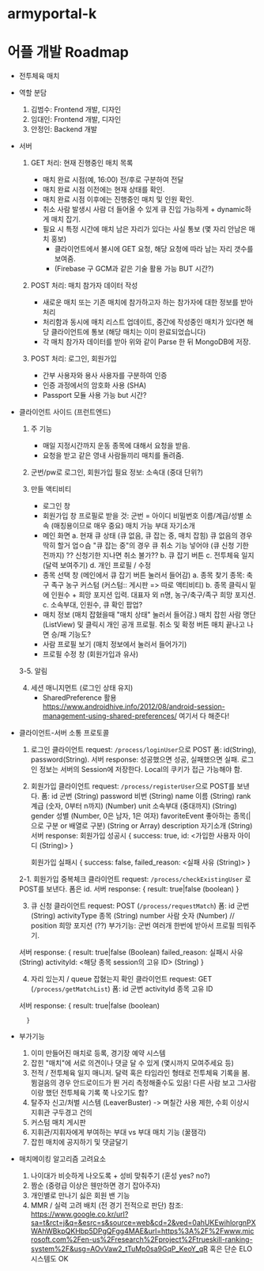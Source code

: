 # armyportal-k

# 어플 개발 Roadmap
- 전투체육 매치

- 역할 분담
	1. 김범수: Frontend 개발, 디자인
	2. 임대인: Frontend 개발, 디자인
    3. 안정인: Backend 개발

- 서버

	1. GET 처리: 현재 진행중인 매치 목록
		- 매치 완료 시점(예, 16:00) 전/후로 구분하여 전달
		- 매치 완료 시점 이전에는 현재 상태를 확인.
		- 매치 완료 시점 이후에는 진행중인 매치 및 인원 확인.
		- 취소 사람 발생시 사람 더 들어올 수 있게 큐 진입 가능하게 + dynamic하게 매치 잡기.
		- 필요 시 특정 시간에 매치 남은 자리가 있다는 사실 통보 (몇 자리 안남은 매치 홍보)
			- 클라이언트에서 불시에 GET 요청, 해당 요청에 따라 남는 자리 갯수를 보여줌.
			- (Firebase 구 GCM과 같은 기술 활용 가능 BUT 시간?)

	2. POST 처리: 매치 참가자 데이터 작성
		- 새로운 매치 또는 기존 매치에 참가하고자 하는 참가자에 대한 정보를 받아 처리
		- 처리함과 동시에 매치 리스트 업데이트, 중간에 작성중인 매치가 있다면 해당 클라이언트에 통보
		  (해당 매치는 이미 완료되었습니다)
		- 각 매치 참가자 데이터를 받아 위와 같이 Parse 한 뒤 MongoDB에 저장.

	3. POST 처리: 로그인, 회원가입
		- 간부 사용자와 용사 사용자를 구분하여 인증
		- 인증 과정에서의 암호화 사용 (SHA)
		- Passport 모듈 사용 가능 but 시간?

- 클라이언트 사이드 (프런트엔드)
	1. 주 기능
		- 매일 지정시간까지 운동 종목에 대해서 요청을 받음.
		- 요청을 받고 같은 영내 사람들끼리 매치를 돌려줌.

	2. 군번/pw로 로그인, 회원가입
		필요 정보: 소속대 (중대 단위?)

	3. 만들 액티비티
		- 로그인 창
		- 회원가입 창
			프로필로 받을 것:
			군번 = 아이디
			비밀번호
			이름/계급/성별
			소속 (매칭용이므로 매우 중요)
			매치 가능 부대
			자기소개
		- 메인 화면
    		a. 현재 큐 상태 (큐 없음, 큐 잡는 중, 매치 잡힘)
				큐 없음의 경우 딱히 할거 업ㅇ슴
				"큐 잡는 중"의 경우 큐 취소 기능 넣어야 (큐 신청 기한 전까지)
					?? 신청기한 지나면 취소 불가??
    		b. 큐 잡기 버튼
    		c. 전투체육 일지 (달력 보여주기)
    		d. 개인 프로필 / 수정
		- 종목 선택 창 (메인에서 큐 잡기 버튼 눌러서 들어감)
			a. 종목 찾기
				종목: 축구 족구 농구 커스텀 (커스텀:: 게시판 => 따로 액티비티)
			b. 종목 클릭시 밑에 인원수 + 희망 포지션 입력.
				대표자 외 n명, 농구/축구/족구 희망 포지션.
			c. 소속부대, 인원수, 큐 확인 팝업?
		- 매치 정보 (매치 잡혔을때 "매치 상태" 눌러서 들어감.)
			매치 잡힌 사람 명단 (ListView) 및 클릭시 개인 공개 프로필.
			취소 및 확정 버튼
			매치 끝나고 나면 승/패 기능도?
		- 사람 프로필 보기 (매치 정보에서 눌러서 들어가기)
		- 프로필 수정 창 (회원가입과 유사)
	
	3-5. 알림

	4. 세션 매니지먼트 (로그인 상태 유지)
		- SharedPreference 활용
		https://www.androidhive.info/2012/08/android-session-management-using-shared-preferences/
		여기서 다 해준다!

- 클라이언트-서버 소통 프로토콜
	1. 로그인
	클라이언트 request:
		`/process/loginUser`으로 POST
		폼: id(String), password(String).
	서버 response:
		성공했으면 성공, 실패했으면 실패.
		로그인 정보는 서버의 Session에 저장한다.
		Local의 쿠키가 접근 가능해야 함.
		
	2. 회원가입
	클라이언트 request:
		`/process/registerUser`으로 POST를 보낸다.
		폼:
		id 군번 (String)
		password 비번 (String)
		name 이름 (String)
		rank 계급 (숫자, 0부터 n까지) (Number)
		unit 소속부대 (중대까지) (String)
		gender 성별 (Number, 0은 남자, 1은 여자)
		favoriteEvent 좋아하는 종목(|으로 구분 or 배열로 구분) (String or Array)
		description 자기소개 (String)
	서버 response:
		회원가입 성공시
			{ 
				success: true,
				id: <가입한 사용자 아이디 (String)>
			}

		회원가입 실패시
			{
				success: false,
				failed_reason: <실패 사유 (String)>
			}

	2-1. 회원가입 중복체크
	클라이언트 request:
		`/process/checkExistingUser` 로 POST를 보낸다. 폼은 id.
	서버 response: 
		{
			result: true|false (boolean)
		}

	3. 큐 신청
	클라이언트 request: POST (`/process/requestMatch`)
		폼:
		id 군번 (String)
		activityType 종목 (String)
		number 사람 숫자 (Number)
		// position 희망 포지션 (??)
		부가기능: 군번 여러개 한번에 받아서 프로필 띄워주기.
	
	서버 response:
		{
			result: true|false (Boolean)
			failed_reason: 실패시 사유 (String)
			activityId: <해당 종목 session의 고유 ID> (String)
		}

	4. 자리 있는지 / queue 잡혔는지 확인
	클라이언트 request: GET (`/process/getMatchList`)
		폼:
		id 군번
		activityId 종목 고유 ID
	
	서버 response:
		{
			result: true|false (boolean)
			
		}


- 부가기능
	1. 이미 만들어진 매치로 등록, 경기장 예약 시스템
	2. 잡힌 "매치"에 서로 의견이나 댓글 달 수 있게 (몇시까지 모여주세요 등)
	3. 전적 / 전투체육 일지 매니저. 달력 혹은 타임라인 형태로 전투체육 기록을 봄. 뜀걸음의 경우 안드로이드가 뛴 거리 측정해줄수도 있음! 다른 사람 보고 그사람이랑 했던 전투체육 기록 쭉 나오기도 함?
	4. 탈주자 신고/처벌 시스템 (LeaverBuster) -> 며칠간 사용 제한, 수회 이상시 지휘관 구두경고 건의
	5. 커스텀 매치 게시판
	6. 지휘관/지휘자에게 부여하는 부대 vs 부대 매치 기능 (꿀잼각)
	7. 잡힌 매치에 공지하기 및 댓글달기

- 매치메이킹 알고리즘 고려요소
	1. 나이대가 비슷하게 나오도록 + 성비 맞춰주기 (혼성 yes? no?)
	2. 짬순 (중령급 이상은 웬만하면 경기 잡아주자)
	3. 개인별로 만나기 싫은 회원 밴 기능
	4. MMR / 실력 고려 배치 (전 경기 전적으로 판단)
		참조: https://www.google.co.kr/url?sa=t&rct=j&q=&esrc=s&source=web&cd=2&ved=0ahUKEwihlorgnPXWAhWBkpQKHbp5DPgQFgg4MAE&url=https%3A%2F%2Fwww.microsoft.com%2Fen-us%2Fresearch%2Fproject%2Ftrueskill-ranking-system%2F&usg=AOvVaw2_tTuMp0sa9GqP_KeoY_qR
		혹은 단순 ELO 시스템도 OK